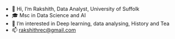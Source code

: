 - 👋 Hi, I’m Rakshith, Data Analyst, University of Suffolk
- 🎓 Msc in Data Science and AI 
- 👀 I’m interested in Deep learning, data analysing, History and Tea 
- 📫 rakshithrec@gmail.com

<!---
dukeofmadras/dukeofmadras is a ✨ special ✨ repository because its `README.md` (this file) appears on your GitHub profile.
You can click the Preview link to take a look at your changes.
--->

